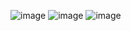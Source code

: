 ![image](https://user-images.githubusercontent.com/103256811/167792557-e7dee36b-e3e3-474d-81ca-2bebdd7a9c30.png)
![image](https://user-images.githubusercontent.com/103256811/167793084-9e9305c3-b09c-4ab7-8047-7f22e96c3762.png)
![image](https://user-images.githubusercontent.com/103256811/167793265-74fd6a44-5ad1-480b-83b7-2c4571d2736c.png)

